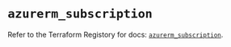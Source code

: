 # `azurerm_subscription`

Refer to the Terraform Registory for docs: [`azurerm_subscription`](https://registry.terraform.io/providers/hashicorp/azurerm/3.59.0/docs/resources/subscription).
